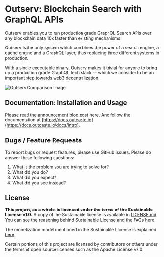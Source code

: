 # Outserv: Blockchain Search with GraphQL APIs

Outserv enables you to run production grade GraphQL Search APIs over any
blockchain data 10x faster than existing mechanisms.

Outserv is the only system which combines the power of a search engine, a cache
engine and a GraphQL layer, thus replacing three different systems in
production.

With a single executable binary, Outserv makes it trivial for anyone to bring up
a production grade GraphQL tech stack -- which we consider to be an important
step towards web3 decentralization.

![Outserv Comparison Image](/static/outserv.jpeg)

## Documentation: Installation and Usage

Please read the announcement [blog post
here](https://manishrjain.com/outserv-graphql-blockchain-search). And follow the
documentation at
[https://docs.outcaste.io](https://docs.outcaste.io/docs/intro).

## Bugs / Feature Requests

To report bugs or request features, please use GitHub issues. Please do answer these
following questions:

1. What is the problem you are trying to solve for?
2. What did you do?
3. What did you expect?
4. What did you see instead?

## License

**This project, as a whole, is licensed under the terms of the Sustainable
License v1.0.** A copy of the Sustainable license is available in
[LICENSE.md](LICENSE.md). You can see the reasoning behind Sustainable License
and the FAQs [here](https://manishrjain.com/tagged/license).

The monetization model mentioned in the Sustainable License is explained
[here](/billing).

Certain portions of this project are licensed by contributors or others
under the terms of open source licenses such as the Apache License v2.0.

